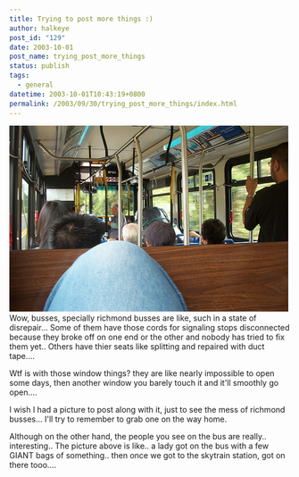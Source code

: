 ```yaml
---
title: Trying to post more things :)
author: halkeye
post_id: "129"
date: 2003-10-01
post_name: trying_post_more_things
status: publish
tags:
  - general
datetime: 2003-10-01T10:43:19+0800
permalink: /2003/09/30/trying_post_more_things/index.html
---
```


![](4201473317_c3197a9d6c.jpg)Wow, busses, specially richmond busses are like, such in a state of disrepair... Some of them have those cords for signaling stops disconnected because they broke off on one end or the other and nobody has tried to fix them yet.. Others have thier seats like splitting and repaired with duct tape....

Wtf is with those window things? they are like nearly impossible to open some days, then another window you barely touch it and it'll smoothly go open....

I wish I had a picture to post along with it, just to see the mess of richmond busses... I'll try to remember to grab one on the way home.

Although on the other hand, the people you see on the bus are really.. interesting.. The picture above is like.. a lady got on the bus with a few GIANT bags of something.. then once we got to the skytrain station, got on there tooo....
